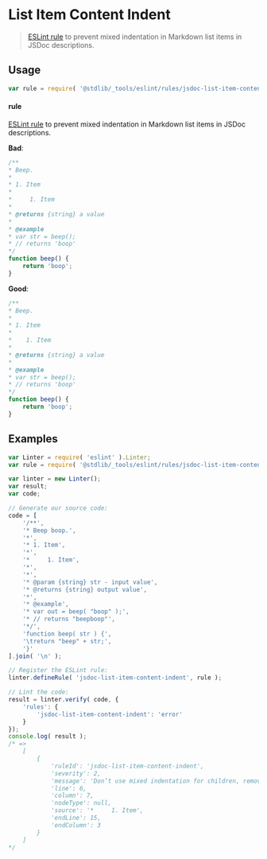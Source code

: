 # List Item Content Indent

> [ESLint rule][eslint-rules] to prevent mixed indentation in Markdown list items in JSDoc descriptions.

<section class="intro">

</section>

<!-- /.intro -->

<section class="usage">

## Usage

```javascript
var rule = require( '@stdlib/_tools/eslint/rules/jsdoc-list-item-content-indent' );
```

#### rule

[ESLint rule][eslint-rules] to prevent mixed indentation in Markdown list items in JSDoc descriptions.

**Bad**:

<!-- eslint-disable stdlib/jsdoc-list-item-content-indent, stdlib/jsdoc-list-item-indent, stdlib/jsdoc-markdown-remark -->

```javascript
/**
* Beep.
*
* 1. Item
*
*     1. Item
*
* @returns {string} a value
*
* @example
* var str = beep();
* // returns 'boop'
*/
function beep() {
    return 'boop';
}
```

**Good**:

<!-- eslint-disable stdlib/jsdoc-list-item-indent, stdlib/jsdoc-markdown-remark -->

```javascript
/**
* Beep.
*
* 1. Item
*
*    1. Item
*
* @returns {string} a value
*
* @example
* var str = beep();
* // returns 'boop'
*/
function beep() {
    return 'boop';
}
```

</section>

<!-- /.usage -->

<section class="examples">

## Examples

<!-- eslint no-undef: "error" -->

```javascript
var Linter = require( 'eslint' ).Linter;
var rule = require( '@stdlib/_tools/eslint/rules/jsdoc-list-item-content-indent' );

var linter = new Linter();
var result;
var code;

// Generate our source code:
code = [
    '/**',
    '* Beep boop.',
    '*',
    '* 1. Item',
    '*',
    '*     1. Item',
    '*',
    '*',
    '* @param {string} str - input value',
    '* @returns {string} output value',
    '*',
    '* @example',
    '* var out = beep( "boop" );',
    '* // returns "beepboop"',
    '*/',
    'function beep( str ) {',
    '\treturn "beep" + str;',
    '}'
].join( '\n' );

// Register the ESLint rule:
linter.defineRule( 'jsdoc-list-item-content-indent', rule );

// Lint the code:
result = linter.verify( code, {
    'rules': {
        'jsdoc-list-item-content-indent': 'error'
    }
});
console.log( result );
/* =>
    [
        {
            'ruleId': 'jsdoc-list-item-content-indent',
            'severity': 2,
            'message': 'Don’t use mixed indentation for children, remove 1 space',
            'line': 6,
            'column': 7,
            'nodeType': null,
            'source': '*     1. Item',
            'endLine': 15,
            'endColumn': 3
        }
    ]
*/
```

</section>

<!-- /.examples -->

<section class="links">

[eslint-rules]: https://eslint.org/docs/developer-guide/working-with-rules

</section>

<!-- /.links -->
